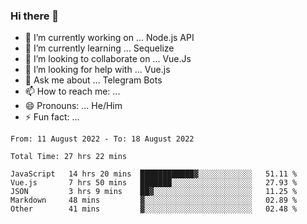 ### Hi there 👋

- 🔭 I’m currently working on ... Node.js API
- 🌱 I’m currently learning ... Sequelize
- 👯 I’m looking to collaborate on ... Vue.Js
- 🤔 I’m looking for help with ... Vue.js
- 💬 Ask me about ... Telegram Bots 
- 📫 How to reach me: ... 
- 😄 Pronouns: ... He/Him
- ⚡ Fun fact: ... 


<!--START_SECTION:waka-->

```text
From: 11 August 2022 - To: 18 August 2022

Total Time: 27 hrs 22 mins

JavaScript   14 hrs 20 mins  ████████████▓░░░░░░░░░░░░   51.11 %
Vue.js       7 hrs 50 mins   ███████░░░░░░░░░░░░░░░░░░   27.93 %
JSON         3 hrs 9 mins    ██▓░░░░░░░░░░░░░░░░░░░░░░   11.25 %
Markdown     48 mins         ▓░░░░░░░░░░░░░░░░░░░░░░░░   02.89 %
Other        41 mins         ▓░░░░░░░░░░░░░░░░░░░░░░░░   02.48 %
```

<!--END_SECTION:waka-->

<!--
**therealstein/therealstein** is a ✨ _special_ ✨ repository because its `README.md` (this file) appears on your GitHub profile.

Here are some ideas to get you started:

- 🔭 I’m currently working on ...
- 🌱 I’m currently learning ...
- 👯 I’m looking to collaborate on ...
- 🤔 I’m looking for help with ...
- 💬 Ask me about ...
- 📫 How to reach me: ...
- 😄 Pronouns: ...
- ⚡ Fun fact: ...
-->
